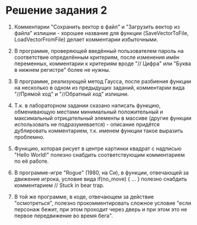 ﻿# Решение задания 2

1. Комментарии "Сохранить вектор в файл" и "Загрузить вектор из файла" излишни - хорошее название для функции (SaveVectorToFile, LoadVectorFromFile) делает комментарии избыточными.
2. В программе, проверяющей введённый пользователем пароль на соответствие определённым критериям, после изменения имён переменных, комментарии к критериям вроде "// Цифра" или "Буква в нижнем регистре" более не нужны.

3. В программе, реализующей метод Гаусса, после разбиения функции на несколько в одном из предыдущих заданий, комментарии вида "//Прямой ход" и "//Обратный ход" излишни.
4. Т.к. в лабораторном задании сказано написать функцию, обменивающую местами минимальный положительный и максимальный отрицательный элементы в массиве (другие функции использовать не подразумевается) - описание придётся дублировать комментарием, т.к. именем функции такое выразить проблемно.
5. Функцию, которая рисует в центре картинки квадрат с надписью "Hello World!" полезно снабдить соответствующим комментарием по её работе.
6. В программе-игре "Rogue" (1980, на Си), в функции, отвечающей за движение игрока, условие вида if(no_move) { ... } полезно снабдить комментарием // Stuck in bear trap.
7. В той же программе, в коде, отвечающем за действие "осмотреться", полезно прокомментировать сложное условие "если персонаж бежит, при этом проходит через дверь и при этом это не первое передвижение во время бега".
